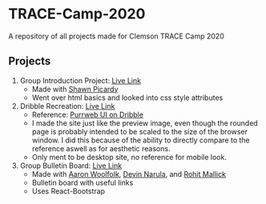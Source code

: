 # TRACE-Camp-2020
A repository of all projects made for Clemson TRACE Camp 2020

## Projects
1. Group Introduction Project: [Live Link](http://team4-liveshare.surge.sh/)
    - Made with [Shawn Picardy](https://shawnpicardy.com/)
    - Went over html basics and looked into css style attributes
2. Dribble Recreation: [Live Link](https://jlittle-project-2.surge.sh/)
    - Reference: [Purrweb UI on Dribble](https://dribbble.com/shots/11580352-Travel-App-Design-Concept)
    - I made the site just like the preview image, even though the rounded page is probably intended to be scaled to the size of the browser window. I did this because of the ability to directly compare to the reference aswell as for aesthetic reasons.
    - Only ment to be desktop site, no reference for mobile look.
3. Group Bulletin Board: [Live Link](https://group4-bulletin-board.surge.sh/)
    - Made with [Aaron Woolfolk](https://github.com/LeopoldJr), [Devin Narula](https://github.com/devinnarula), and [Rohit Mallick](https://github.com/RoMallick)
    - Bulletin board with useful links
    - Uses React-Bootstrap
